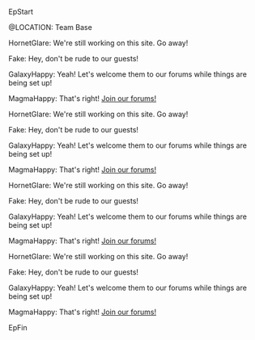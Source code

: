 

EpStart

@LOCATION: Team Base

HornetGlare: We're still working on this site. Go away!

Fake: Hey, don't be rude to our guests!

GalaxyHappy: Yeah! Let's welcome them to our forums while things are being set up!

MagmaHappy: That's right! [Join our forums!](http://cyborgresistance.proboards.com/)

HornetGlare: We're still working on this site. Go away!

Fake: Hey, don't be rude to our guests!

GalaxyHappy: Yeah! Let's welcome them to our forums while things are being set up!

MagmaHappy: That's right! [Join our forums!](http://cyborgresistance.proboards.com/)

HornetGlare: We're still working on this site. Go away!

Fake: Hey, don't be rude to our guests!

GalaxyHappy: Yeah! Let's welcome them to our forums while things are being set up!

MagmaHappy: That's right! [Join our forums!](http://cyborgresistance.proboards.com/)

HornetGlare: We're still working on this site. Go away!

Fake: Hey, don't be rude to our guests!

GalaxyHappy: Yeah! Let's welcome them to our forums while things are being set up!

MagmaHappy: That's right! [Join our forums!](http://cyborgresistance.proboards.com/)

EpFin

<script src="{{ '/assets/js/EpFormatter.js' | relative_url }}"></script>